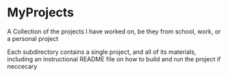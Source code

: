 # MyProjects
A Collection of the projects I have worked on, be they from school, work, or a personal project

Each subdirectory contains a single project, and all of its materials, including an instructional README file on how to build and run the project if neccecary
